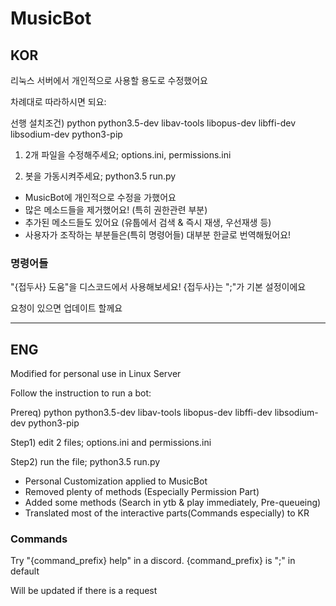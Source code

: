 # MusicBot

## KOR

리눅스 서버에서 개인적으로 사용할 용도로 수정했어요

차례대로 따라하시면 되요:

선행 설치조건) python python3.5-dev libav-tools libopus-dev libffi-dev libsodium-dev python3-pip

1) 2개 파일을 수정해주세요; options.ini, permissions.ini

2) 봇을 가동시켜주세요; python3.5 run.py

- MusicBot에 개인적으로 수정을 가했어요
- 많은 메소드들을 제거했어요! (특히 권한관련 부분)
- 추가된 메소드들도 있어요 (유툽에서 검색 & 즉시 재생, 우선재생 등)
- 사용자가 조작하는 부분들은(특히 명령어들) 대부분 한글로 번역해뒀어요!

### 명령어들

"{접두사} 도움"을 디스코드에서 사용해보세요! {접두사}는 ";"가 기본 설정이에요

요청이 있으면 업데이트 할께요

-------------------------------

## ENG

Modified for personal use in Linux Server

Follow the instruction to run a bot:

Prereq) python python3.5-dev libav-tools libopus-dev libffi-dev libsodium-dev python3-pip

Step1) edit 2 files; options.ini and permissions.ini

Step2) run the file; python3.5 run.py

- Personal Customization applied to MusicBot
- Removed plenty of methods (Especially Permission Part)
- Added some methods (Search in ytb & play immediately, Pre-queueing)
- Translated most of the interactive parts(Commands especially) to KR

### Commands

Try "{command_prefix} help" in a discord. {command_prefix} is ";" in default

Will be updated if there is a request